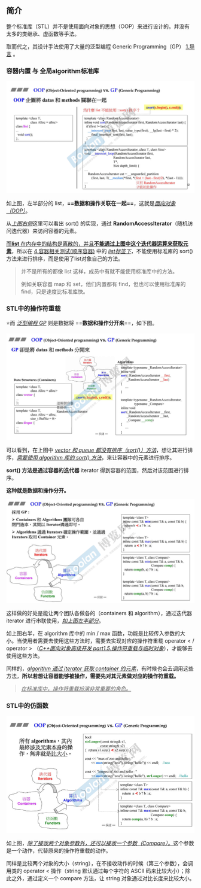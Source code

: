 ## 简介

整个标准库（STL）并不是使用面向对象的思想（OOP）来进行设计的。并没有太多的类继承、虚函数等手法。

取而代之，其设计手法使用了大量的泛型编程 Generic Programming（GP） [1.导言](1.导言) 。

### 容器内置 与 全局algorithm标准库

![1680069057089](image/1680069057089.png)

如上图，左半部分的 list，**==数据和操作关联在一起==**，这就是<u>*面向对象（OOP）*</u>。

从<u>*上图右侧*</u>这里可以看出 sort() 的实现，通过 **RandomAccessIterator**（随机访问迭代器）来访问容器的元素。

<u>而**list** 在内存中的结构是离散的，并且**不能通过上图中这个迭代器运算来获取元素**</u>，所以在 [4.容器相关测试(顺序容器)](4.容器相关测试(顺序容器)) 中的 <u>*list标签下*</u>，不能使用标准库的 sort() 方法来进行排序，而是使用了list对象自己的方法。

> 并不是所有的都像 list 这样，成员中有就不能使用标准库中的方法。
>
> 例如关联容器 map 和 set，他们内置都有 find，但也可以使用标准库的 find，只是速度比标准库快。



### STL中的操作符重载

⭐️而 <u>*泛型编程 GP*</u> 则是数据将 ==**数据和操作分开来**==，如下图。

![1680069117312](image/1680069117312.png)

可以看到，在上图中 <u>*vector 和 queue 都没有排序（sort()）方法*</u>，想让其进行排序，<u>*需要使用 algorithm 库的 sort() 方法*</u>，来让容器中的元素进行排序。

**sort() 方法是通过容器的迭代器** iterator 得到容器的范围，然后对该范围进行排序。

**这种就是数据和操作分开。**

![1680069322624](image/1680069322624.png)

这样做的好处是能让两个团队各做各的（containers 和 algorithm），通过迭代器 iterator 进行串联使用，<u>*如上图左半部分*</u>。

如上图右半，在 algorithm 库中的 min / max 函数，功能是比较传入参数的大小。当使用者需要去使用这些方法时，需要去实现对应的操作符重载 operator < / operator > （<u>*C++面向对象高级开发 part1.5.操作符重载与临时对象*</u>），才能够去使用这些方法。

同样的，<u>*algorithm 通过 iterator 获取 container 的元素*</u>，有时候也会去调用这些方法，**所以若想让容器能够被操作，需要先对其元素做对应的操作符重载。**

> <u>*在标准库中，操作符重载扮演非常重要的角色。*</u>



### STL中的仿函数

![1680085400698](image/1680085400698.png)

如上图，<u>*除了接收两个对象参数外，还可以接收一个参数（Compare）。*</u>这个参数是一个动作，代替原来的操作符重载的动作。

同样是比较两个对象的大小（string），在不接收动作的时候（第三个参数），会调用类的 operator < 操作（string 默认通过每个字符的 ASCII 码来比较大小）；除此之外，通过定义一个 compare 方法，让 string 对象通过对比长度来比较大小。

